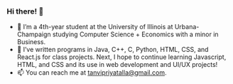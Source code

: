 ### Hi there! 👋

<!--
**tanvitalla/tanvitalla** is a ✨ _special_ ✨ repository because its `README.md` (this file) appears on your GitHub profile.

Here are some ideas to get you started:

- 🔭 I’m currently working on ...
- 🌱 I’m currently learning ...
- 👯 I’m looking to collaborate on ...
- 🤔 I’m looking for help with ...
- 💬 Ask me about ...
- 📫 How to reach me: ...
- 😄 Pronouns: ...
- ⚡ Fun fact: ...
-->
- 🔭 I’m a 4th-year student at the University of Illinois at Urbana-Champaign studying Computer Science + Economics with a minor in Business.
- 🌱 I’ve written programs in Java, C++, C, Python, HTML, CSS, and React.js for class projects. Next, I hope to continue learning Javascript, HTML, and CSS and its use in web development and UI/UX projects!
- 📫 You can reach me at tanvipriyatalla@gmail.com. 
